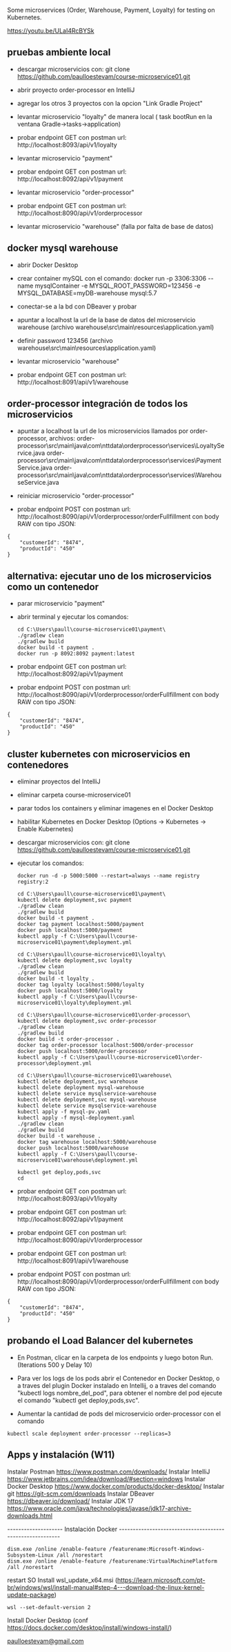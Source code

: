 Some microservices (Order, Warehouse, Payment, Loyalty) for testing on Kubernetes.

https://youtu.be/ULaI4RcBYSk


## pruebas ambiente local

- descargar microservicios con:  git clone https://github.com/paulloestevam/course-microservice01.git
- abrir proyecto order-processor en IntelliJ 
- agregar los otros 3 proyectos con la opcion "Link Gradle Project"

- levantar microservicio "loyalty" de manera local ( task bootRun en la ventana Gradle->tasks->application)
- probar endpoint GET con postman url: http://localhost:8093/api/v1/loyalty 

- levantar microservicio "payment"
- probar endpoint GET con postman url: http://localhost:8092/api/v1/payment

- levantar microservicio "order-processor"
- probar endpoint GET con postman url: http://localhost:8090/api/v1/orderprocessor

- levantar microservicio "warehouse"  (falla por falta de base de datos)



## docker mysql warehouse

- abrir Docker Desktop
- crear container mySQL con el comando: docker run -p 3306:3306 --name mysqlContainer  -e MYSQL_ROOT_PASSWORD=123456 -e MYSQL_DATABASE=myDB-warehouse mysql:5.7
- conectar-se a la bd con DBeaver y probar
- apuntar a localhost la url de la base de datos del microservicio warehouse (archivo warehouse\src\main\resources\application.yaml)
- definir password 123456 (archivo warehouse\src\main\resources\application.yaml)

- levantar microservicio "warehouse"
- probar endpoint GET con postman url: http://localhost:8091/api/v1/warehouse



## order-processor integración de todos los microservicios

- apuntar a localhost la url de los microservicios llamados por order-processor, archivos:
	order-processor\src\main\java\com\nttdata\orderprocessor\services\LoyaltyService.java
	order-processor\src\main\java\com\nttdata\orderprocessor\services\PaymentService.java
	order-processor\src\main\java\com\nttdata\orderprocessor\services\WarehouseService.java
- reiniciar microservicio "order-processor"

- probar endpoint POST con postman url: http://localhost:8090/api/v1/orderprocessor/orderFullfillment con body RAW  con tipo JSON:
```
{
    "customerId": "8474",
    "productId": "450"
}
```


## alternativa: ejecutar uno de los microservicios como un contenedor

- parar microservicio "payment"
- abrir terminal y ejecutar los comandos:

	```
	cd C:\Users\paull\course-microservice01\payment\
	./gradlew clean
	./gradlew build
	docker build -t payment .   
	docker run -p 8092:8092 payment:latest
	```

- probar endpoint GET con postman url:  http://localhost:8092/api/v1/payment
- probar endpoint POST con postman url: http://localhost:8090/api/v1/orderprocessor/orderFullfillment con body RAW  con tipo JSON:
```
{
    "customerId": "8474",
    "productId": "450"
}
```



## cluster kubernetes con microservicios en contenedores

- eliminar proyectos del IntelliJ
- eliminar carpeta course-microservice01
- parar todos los containers y eliminar imagenes en el Docker Desktop

- habilitar Kubernetes en Docker Desktop (Options -> Kubernetes -> Enable Kubernetes)
- descargar microservicios con:  git clone https://github.com/paulloestevam/course-microservice01.git
- ejecutar los comandos:
	```
	docker run -d -p 5000:5000 --restart=always --name registry registry:2

	cd C:\Users\paull\course-microservice01\payment\
	kubectl delete deployment,svc payment
	./gradlew clean
	./gradlew build
	docker build -t payment .
	docker tag payment localhost:5000/payment
	docker push localhost:5000/payment
	kubectl apply -f C:\Users\paull\course-microservice01\payment\deployment.yml

	cd C:\Users\paull\course-microservice01\loyalty\
	kubectl delete deployment,svc loyalty
	./gradlew clean
	./gradlew build
	docker build -t loyalty .
	docker tag loyalty localhost:5000/loyalty
	docker push localhost:5000/loyalty
	kubectl apply -f C:\Users\paull\course-microservice01\loyalty\deployment.yml

	cd C:\Users\paull\course-microservice01\order-processor\
	kubectl delete deployment,svc order-processor
	./gradlew clean
	./gradlew build
	docker build -t order-processor .
	docker tag order-processor localhost:5000/order-processor
	docker push localhost:5000/order-processor
	kubectl apply -f C:\Users\paull\course-microservice01\order-processor\deployment.yml

	cd C:\Users\paull\course-microservice01\warehouse\
	kubectl delete deployment,svc warehouse
	kubectl delete deployment mysql-warehouse 
	kubectl delete service mysqlservice-warehouse
	kubectl delete deployment,svc mysql-warehouse
	kubectl delete service mysqlservice-warehouse
	kubectl apply -f mysql-pv.yaml
	kubectl apply -f mysql-deployment.yaml
	./gradlew clean
	./gradlew build
	docker build -t warehouse .
	docker tag warehouse localhost:5000/warehouse
	docker push localhost:5000/warehouse
	kubectl apply -f C:\Users\paull\course-microservice01\warehouse\deployment.yml

	kubectl get deploy,pods,svc
	cd
	```

- probar endpoint GET con postman url:  http://localhost:8093/api/v1/loyalty 
- probar endpoint GET con postman url:  http://localhost:8092/api/v1/payment
- probar endpoint GET con postman url:  http://localhost:8090/api/v1/orderprocessor
- probar endpoint GET con postman url:  http://localhost:8091/api/v1/warehouse
- probar endpoint POST con postman url: http://localhost:8090/api/v1/orderprocessor/orderFullfillment con body RAW  con tipo JSON:
```
{
    "customerId": "8474",
    "productId": "450"
}
```


## probando el Load Balancer del kubernetes

- En Postman, clicar en la carpeta de los endpoints y luego boton Run. (Iterations 500 y Delay 10)
- Para ver los logs de los pods abrir el Contenedor en Docker Desktop, o a traves del plugin Docker instalado en Intellij,  o a traves del comando "kubectl logs nombre_del_pod", para obtener el nombre del pod ejecute el comando "kubectl get deploy,pods,svc".

- Aumentar la cantidad de pods del microservicio order-processor con el comando 
```
kubectl scale deployment order-processor --replicas=3
```






## Apps y instalación (W11)


Instalar Postman         https://www.postman.com/downloads/
Instalar IntelliJ        https://www.jetbrains.com/idea/download/#section=windows
Instalar Docker Desktop  https://www.docker.com/products/docker-desktop/
Instalar git             https://git-scm.com/downloads
Instalar DBeaver         https://dbeaver.io/download/
Instalar JDK 17          https://www.oracle.com/java/technologies/javase/jdk17-archive-downloads.html


--------------------  Instalación Docker ---------------------------------------------------------
```
dism.exe /online /enable-feature /featurename:Microsoft-Windows-Subsystem-Linux /all /norestart
dism.exe /online /enable-feature /featurename:VirtualMachinePlatform /all /norestart
```
restart SO
Install wsl_update_x64.msi    (https://learn.microsoft.com/pt-br/windows/wsl/install-manual#step-4---download-the-linux-kernel-update-package)
```
wsl --set-default-version 2
```
Install Docker Desktop     (conf https://docs.docker.com/desktop/install/windows-install/)






paulloestevam@gmail.com